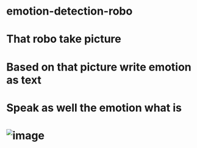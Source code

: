 # emotion-detection-robo

# That robo take picture
# Based on that picture write emotion as text
# Speak as well the emotion what is 
# ![image](https://github.com/user-attachments/assets/12e1e911-698f-4c44-ac5b-030aa10bf623)
